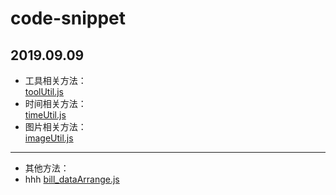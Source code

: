 # code-snippet
2019.09.09
---
- 工具相关方法：<br>
[toolUtil.js](https://github.com/Mathilda-Chen/code-snippet/blob/master/toolUtil.js)
- 时间相关方法：<br>
[timeUtil.js](https://github.com/Mathilda-Chen/code-snippet/blob/master/timeUtil.js)
- 图片相关方法：<br>
[imageUtil.js](https://github.com/Mathilda-Chen/code-snippet/blob/master/imageUtil.js)
---
- 其他方法：<br>
 - hhh
[bill_dataArrange.js](https://github.com/Mathilda-Chen/code-snippet/blob/master/bill_dataArrange.js)

